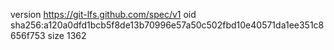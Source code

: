 version https://git-lfs.github.com/spec/v1
oid sha256:a120a0dfd1bcb5f8de13b70996e57a50c502fbd10e40571da1ee351c8656f753
size 1362
